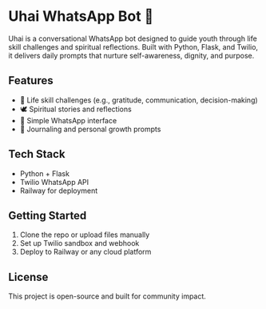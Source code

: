 # Uhai WhatsApp Bot 🌱

Uhai is a conversational WhatsApp bot designed to guide youth through life skill challenges and spiritual reflections. Built with Python, Flask, and Twilio, it delivers daily prompts that nurture self-awareness, dignity, and purpose.

## Features
- 🌱 Life skill challenges (e.g., gratitude, communication, decision-making)
- 🕊️ Spiritual stories and reflections
- 💬 Simple WhatsApp interface
- 📖 Journaling and personal growth prompts

## Tech Stack
- Python + Flask
- Twilio WhatsApp API
- Railway for deployment

## Getting Started
1. Clone the repo or upload files manually
2. Set up Twilio sandbox and webhook
3. Deploy to Railway or any cloud platform

## License
This project is open-source and built for community impact.
